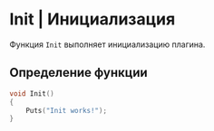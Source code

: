 # Init | Инициализация

Функция `Init` выполняет инициализацию плагина.

## Определение функции

```c
void Init()
{
    Puts("Init works!");
}
